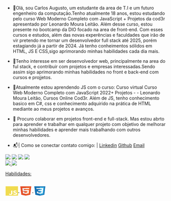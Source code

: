 - 👋Olá, sou Carlos Augusto, um estudante da area de T.I e um futuro engenheiro da computação.Tenho atualmente 18 anos, estou estudando pelo curso  Web Moderno Completo com JavaScript + Projetos da cod3r apresentado por Leonardo Moura Leitão. Além desse curso, estou presente no bootcamp da DIO focado na area de front-end. Com esses cursos e estudos, além das novas experências e faculdades que irão de vir pretendo me tornar um desenvolvedor full stack até 2025, porém estagiando já a partir de 2024. Já tenho conheimentos sólidos em HTML, JS E CSS,sigo aprimorando minhas habilidades cada dia mais.

- 👀Tenho interesse em ser desenvolvedor web, principalmente na area do ful stack, e contribuir com projetos e empresas interessadas.Sendo assim sigo aprimorando minhas habilidades no front e back-end com cursos e projjetos.
- 🌱Atualmente estou aprendendo JS com o curso: Curso virtual Curso Web Moderno Completo com JavaScript 2022+ Projetos -  -
Leonardo Moura Leitão, Cursos Online Cod3r. Além de JS, tenho conhecimento basico em C#, css e conhecimento adquirido na prática de HTML mediante ao meus projetos e avanços.
- 💞️ Procuro colaborar em projetos front-end e full-stack. Mas estou abrto para  aprender e  trabalhar em qualquer projeto com objetivo de  melhorar minhas habilidades e aprender mais trabalhando com outros desenvolvedores.
- 📬| Como se conectar contato comigo: |
[Linkedin](https://www.linkedin.com/in/carlos-augusto-037102256/)
[Github](https://github.com/carlos04js)
[Email](mailto:carlosaugusto042005@gmail.com?subject=&body=)

<div> 
    <a href="https://instagram.com/rafaballerini" target="_blank"><img src="https://img.shields.io/badge/-Instagram-%23E4405F?style=for-the-badge&logo=instagram&logoColor=white" target="_blank"></a>
  <a href="https://discord.gg/wagxzStdcR" target="_blank"><img src="https://img.shields.io/badge/Discord-7289DA?style=for-the-badge&logo=discord&logoColor=white" target="_blank"></a> 
  <a href = "mailto:carlosaugusto042005@gmail.com?subject=&body="><img src="https://img.shields.io/badge/-Gmail-%23333?style=for-the-badge&logo=gmail&logoColor=white" target="_blank"></a>
  <a href="https://www.linkedin.com/in/rafaella-ballerini-45875016a" target="_blank"><img src="https://img.shields.io/badge/-LinkedIn-%230077B5?style=for-the-badge&logo=linkedin&logoColor=white" target="_blank"></a> 
  
</div>

<a href="https://github.com/carlos04js">
<img height="180em"  src="https://github-readme-stats.vercel.app/api?username=carlos04js&show_icons=true&theme=dracula&include_all_commits=true&count_private-false"/>
<img height="180em" src="https://github-readme-stats.vercel.app/api/top-langs/?username=carlos04js&layout=compact&langs_count=16&theme=dracula"/>
</div>

Habilidades: 
<div style="display: inline_block"><br>
  <img align="center" alt="carlos04-Js" height="30" width="40" src="https://raw.githubusercontent.com/devicons/devicon/master/icons/javascript/javascript-plain.svg">
  <img align="center" alt="Rafa-HTML" height="30" width="40" src="https://raw.githubusercontent.com/devicons/devicon/master/icons/html5/html5-original.svg">
  <img align="center" alt="Rafa-CSS" height="30" width="40" src="https://raw.githubusercontent.com/devicons/devicon/master/icons/css3/css3-original.svg">
 
